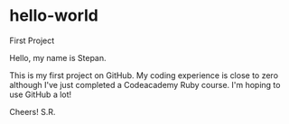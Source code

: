 # hello-world
First Project

Hello, my name is Stepan.

This is my first project on GitHub. My coding experience is close to zero although I've just completed a Codeacademy Ruby course. I'm hoping to use GitHub a lot!

Cheers!
S.R.
